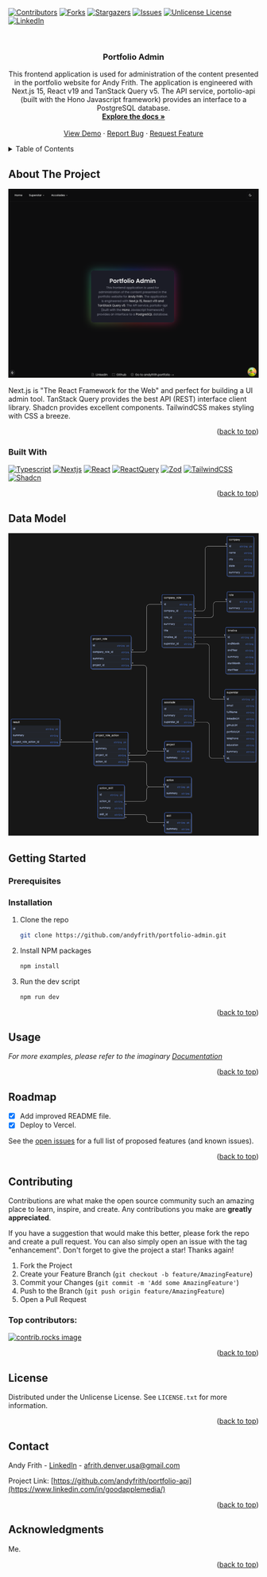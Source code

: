 <a id="readme-top"></a>

[![Contributors][contributors-shield]][contributors-url]
[![Forks][forks-shield]][forks-url]
[![Stargazers][stars-shield]][stars-url]
[![Issues][issues-shield]][issues-url]
[![Unlicense License][license-shield]][license-url]
[![LinkedIn][linkedin-shield]][linkedin-url]

<br />
<div align="center">
  <!-- <a href="https://github.com/andyfrith/portfolio-admin">
    <img src="./public/logo.png" alt="Logo" width="80" height="80">
  </a> -->

  <h3 align="center">Portfolio Admin</h3>

  <p align="center">
    This frontend application is used for administration of the content presented in the portfolio website for Andy Frith.  The application is engineered with Next.js 15, React v19 and TanStack Query v5. The API service, portolio-api (built with the Hono Javascript framework) provides an interface to a PostgreSQL database.
    <br />
    <a href="https://github.com/andyfrith/portfolio-admin"><strong>Explore the docs »</strong></a>
    <br />
    <br />
    <a href="https://github.com/andyfrith/portfolio-admin">View Demo</a>
    ·
    <a href="https://github.com/andyfrith/portfolio-admin/issues/new?labels=bug&template=bug-report---.md">Report Bug</a>
    ·
    <a href="https://github.com/andyfrith/portfolio-admin/issues/new?labels=enhancement&template=feature-request---.md">Request Feature</a>
  </p>
</div>

<details>
  <summary>Table of Contents</summary>
  <ol>
    <li>
      <a href="#about-the-project">About The Project</a>
      <ul>
        <li><a href="#built-with">Built With</a></li>
      </ul>
    </li>
    <li>
      <a href="#getting-started">Getting Started</a>
      <ul>
        <li><a href="#prerequisites">Prerequisites</a></li>
        <li><a href="#installation">Installation</a></li>
      </ul>
    </li>
    <li><a href="#usage">Usage</a></li>
    <li><a href="#roadmap">Roadmap</a></li>
    <li><a href="#contributing">Contributing</a></li>
    <li><a href="#license">License</a></li>
    <li><a href="#contact">Contact</a></li>
    <li><a href="#acknowledgments">Acknowledgments</a></li>
  </ol>
</details>

## About The Project

[![Product Name Screen Shot][product-screenshot]](https://afrith-portfolio-api.vercel.app/)

Next.js is "The React Framework for the Web" and perfect for building a UI admin tool. TanStack Query provides the best API (REST) interface client library. Shadcn provides excellent components. TailwindCSS makes styling with CSS a breeze.

<p align="right">(<a href="#readme-top">back to top</a>)</p>

### Built With

[![Typescript][Typescript]][Typescript-url]
[![Nextjs][Nextjs]][Nextjs-url]
[![React][React]][React-url]
[![ReactQuery][ReactQuery]][ReactQuery-url]
[![Zod][Zod]][Zod-url]
[![TailwindCSS][TailwindCSS]][TailwindCSS-url]
[![Shadcn][Shadcn]][Shadcn-url]

<p align="right">(<a href="#readme-top">back to top</a>)</p>

## Data Model

![Data Model Screen Shot][data-model-screenshot]

## Getting Started

### Prerequisites

### Installation

1. Clone the repo
   ```sh
   git clone https://github.com/andyfrith/portfolio-admin.git
   ```
2. Install NPM packages
   ```sh
   npm install
   ```
3. Run the dev script
   ```sh
   npm run dev
   ```

<p align="right">(<a href="#readme-top">back to top</a>)</p>

## Usage

_For more examples, please refer to the imaginary [Documentation](https://example.com)_

<p align="right">(<a href="#readme-top">back to top</a>)</p>

## Roadmap

- [x] Add improved README file.
- [x] Deploy to Vercel.

See the [open issues](https://github.com/andyfrith/portfolio-admin/issues) for a full list of proposed features (and known issues).

<p align="right">(<a href="#readme-top">back to top</a>)</p>

## Contributing

Contributions are what make the open source community such an amazing place to learn, inspire, and create. Any contributions you make are **greatly appreciated**.

If you have a suggestion that would make this better, please fork the repo and create a pull request. You can also simply open an issue with the tag "enhancement".
Don't forget to give the project a star! Thanks again!

1. Fork the Project
2. Create your Feature Branch (`git checkout -b feature/AmazingFeature`)
3. Commit your Changes (`git commit -m 'Add some AmazingFeature'`)
4. Push to the Branch (`git push origin feature/AmazingFeature`)
5. Open a Pull Request

### Top contributors:

<a href="https://github.com/andyfrith/portfolio-admin/graphs/contributors">
  <img src="https://contrib.rocks/image?repo=andyfrith/portfolio-admin" alt="contrib.rocks image" />
</a>

<p align="right">(<a href="#readme-top">back to top</a>)</p>

## License

Distributed under the Unlicense License. See `LICENSE.txt` for more information.

<p align="right">(<a href="#readme-top">back to top</a>)</p>

## Contact

Andy Frith - [LinkedIn](https://www.linkedin.com/in/goodapplemedia/) - afrith.denver.usa@gmail.com

Project Link: [https://github.com/andyfrith/portfolio-api](https://www.linkedin.com/in/goodapplemedia/)

<p align="right">(<a href="#readme-top">back to top</a>)</p>

## Acknowledgments

Me.

<p align="right">(<a href="#readme-top">back to top</a>)</p>

[contributors-shield]: https://img.shields.io/github/contributors/andyfrith/password-strength-checker.svg?style=for-the-badge
[contributors-url]: https://github.com/andyfrith/password-strength-checker/graphs/contributors
[forks-shield]: https://img.shields.io/github/forks/andyfrith/password-strength-checker.svg?style=for-the-badge
[forks-url]: https://github.com/andyfrith/password-strength-checker/network/members
[stars-shield]: https://img.shields.io/github/stars/andyfrith/password-strength-checker.svg?style=for-the-badge
[stars-url]: https://github.com/andyfrith/password-strength-checker/stargazers
[issues-shield]: https://img.shields.io/github/issues/andyfrith/password-strength-checker.svg?style=for-the-badge
[issues-url]: https://github.com/andyfrith/password-strength-checker/issues
[license-shield]: https://img.shields.io/github/license/andyfrith/password-strength-checker.svg?style=for-the-badge
[license-url]: https://github.com/andyfrith/password-strength-checker/blob/master/LICENSE.txt
[linkedin-shield]: https://img.shields.io/badge/-LinkedIn-black.svg?style=for-the-badge&logo=linkedin&colorB=555
[linkedin-url]: https://www.linkedin.com/in/goodapplemedia/
[product-screenshot]: /screenshot.png
[data-model-screenshot]: /datamodel-v0.1.png
[Hono]: https://img.shields.io/badge/Hono-E36002?logo=hono&logoColor=fff
[Hono-url]: https://hono.dev/
[Zod]: https://img.shields.io/badge/-Zod-3E67B1?style=flat&logo=zod&logoColor=white
[Zod-url]: https://zod.dev/
[Drizzle]: https://img.shields.io/badge/Drizzle-C5F74F?logo=drizzle&logoColor=000&style=flat
[Drizzle-url]: https://orm.drizzle.team/
[PostgreSQL]: https://img.shields.io/badge/PostgreSQL-4169E1?logo=postgresql&logoColor=fff&style=flat
[PostgreSQL-url]: https://www.postgresql.org/
[Typescript]: https://shields.io/badge/TypeScript-3178C6?logo=TypeScript&logoColor=FFF&style=flat-square
[Typescript-url]: https://www.typescriptlang.org/
[Nextjs]: https://img.shields.io/badge/next.js-000000?style=for-the-badge&logo=nextdotjs&logoColor=white
[Nextjs-url]: https://nextjs.org/
[React]: https://img.shields.io/badge/-ReactJs-61DAFB?logo=react&logoColor=white&style=for-the-badge
[React-url]: https://react.dev/
[ReactQuery]: https://img.shields.io/badge/-React%20Query-FF4154?style=plastic&logo=react%20query&logoColor=white
[ReactQuery-url]: https://tanstack.com/query/latest
[TailwindCSS]: https://img.shields.io/badge/tailwindcss-0F172A?&logo=tailwindcss
[TailwindCSS-url]: https://tailwindcss.com/
[Shadcn]: https://img.shields.io/badge/shadcn%2Fui-000?logo=shadcnui&logoColor=fff&style=for-the-badge
[Shadcn-url]: https://ui.shadcn.com/
